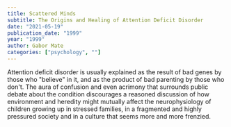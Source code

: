 ```yaml
---
title: Scattered Minds
subtitle: The Origins and Healing of Attention Deficit Disorder
date: "2021-05-19"
publication_date: "1999"
year: "1999"
author: Gabor Mate
categories: ["psychology", ""]
---
```


Attention deficit disorder is usually explained as the result of bad genes by those who &quot;believe&quot; in it, and as the product of bad parenting by those who don&#39;t. The aura of confusion and even acrimony that surrounds public debate about the condition discourages a reasoned discussion of how environment and heredity might mutually affect the neurophysiology of children growing up in stressed families, in a fragmented and highly pressured society and in a culture that seems more and more frenzied.
